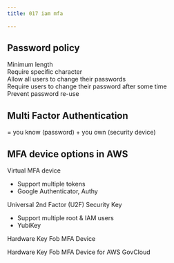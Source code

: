 ```yaml
---
title: 017 iam mfa
 
---
```


## Password policy
Minimum length  
Require specific character  
Allow all users to change their passwords  
Require users to change their password after some time  
Prevent password re-use


## Multi Factor Authentication
= you know (password) + you own (security device)


## MFA device options in AWS
Virtual MFA device
- Support multiple tokens
- Google Authenticator, Authy

Universal 2nd Factor (U2F) Security Key
- Support multiple root & IAM users
- YubiKey

Hardware Key Fob MFA Device

Hardware Key Fob MFA Device for AWS GovCloud